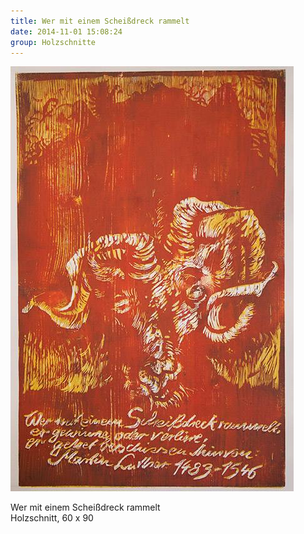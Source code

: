 ```yaml
---
title: Wer mit einem Scheißdreck rammelt
date: 2014-11-01 15:08:24
group: Holzschnitte
---
```

![Wer mit einem Scheißdreck rammelt](/img/holzschnitte/wer-mit-einem-scheissdreck-rammelt.jpg)

Wer mit einem Scheißdreck rammelt<br>
Holzschnitt, 60 x 90
